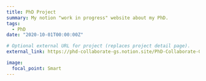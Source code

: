 ```yaml
---
title: PhD Project
summary: My notion "work in progress" website about my PhD.
tags:
  - PhD
date: "2020-10-01T00:00:00Z"

# Optional external URL for project (replaces project detail page).
external_link: https://phd-collaborate-gs.notion.site/PhD-Collaborate-G-Salzet-480c68d234464ceba8466f02c67c5dcd

image:
  focal_point: Smart
---
```

